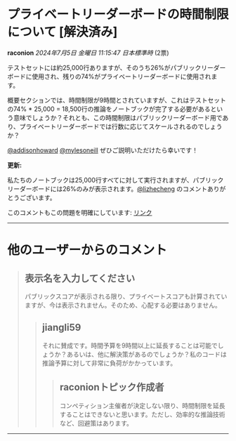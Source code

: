 # プライベートリーダーボードの時間制限について [解決済み]

**raconion** *2024年7月5日 金曜日 11:15:47 日本標準時* (2票)

テストセットには約25,000行ありますが、そのうち26%がパブリックリーダーボードに使用され、残りの74%がプライベートリーダーボードに使用されます。

概要セクションでは、時間制限が9時間とされていますが、これはテストセットの74% * 25,000 = 18,500行の推論をノートブックが完了する必要があるという意味でしょうか？それとも、この時間制限はパブリックリーダーボード用であり、プライベートリーダーボードでは行数に応じてスケールされるのでしょうか？

[@addisonhoward](https://www.kaggle.com/addisonhoward) [@mylesoneill](https://www.kaggle.com/mylesoneill) ぜひご説明いただけたら幸いです！

**更新:**

私たちのノートブックは25,000行すべてに対して実行されますが、パブリックリーダーボードには26%のみが表示されます。[@lizhecheng](https://www.kaggle.com/lizhecheng) のコメントありがとうございます。

このコメントもこの問題を明確にしています: [リンク](https://www.kaggle.com/competitions/lmsys-chatbot-arena/discussion/516995#2904512)

---
# 他のユーザーからのコメント

> ## 表示名を入力してください
> 
> パブリックスコアが表示される限り、プライベートスコアも計算されていますが、今は表示されません。そのため、心配する必要はありません。
> 
> 
> 
> > ## jiangli59
> > 
> > それに賛成です。時間予算を9時間以上に延長することは可能でしょうか？あるいは、他に解決策があるのでしょうか？私のコードは推論予算に対して非常に負荷がかかっています。
> > 
> > 
> > 
> > > ## raconionトピック作成者
> > > 
> > > コンペティション主催者が決定しない限り、時間制限を延長することはできないと思います。ただし、効率的な推論技術など、回避策はあります。
> > > 
> > > 
> > > 
---

